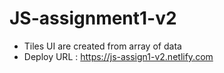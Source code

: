 # JS-assignment1-v2

- Tiles UI are created from array of data
- Deploy URL : https://js-assign1-v2.netlify.com

